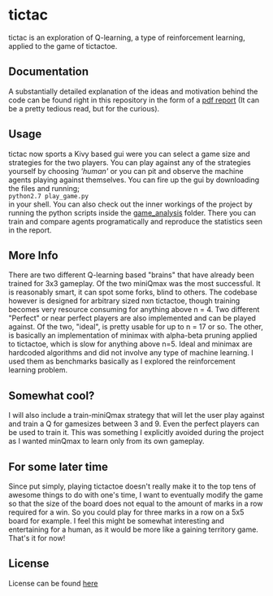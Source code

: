 # tictac

tictac is an exploration of Q-learning, a type of reinforcement learning, applied to the game of tictactoe.

## Documentation
A substantially detailed explanation of the ideas and motivation behind the code can be found right in this repository in
the form of a [pdf report](https://github.com/bb-blud/tictac/blob/master/report.pdf) (It can be a pretty tedious read, but for the curious).
## Usage
tictac now sports a Kivy based gui were you can select a game size and strategies for the two players. You can play against any of the strategies yourself by choosing _'human'_ or you can pit and observe the machine agents playing against themselves.
You can fire up the gui by downloading the files and running;  
`python2.7 play_game.py`   
in your shell. You can also check out the inner workings of the project by running the python scripts inside the [game_analysis](https://github.com/rortms/tictac/tree/master/game_analysis) folder. There you can train and compare agents programatically and reproduce the statistics seen in the report.

## More Info
There are two different Q-learning based "brains" that have already been trained for 3x3 gameplay. Of the two miniQmax was the most successful. It is reasonably smart, it can spot some forks, blind to others. The codebase however is designed for arbitrary sized nxn tictactoe, though training becomes very resource consuming for anything above n = 4. Two different "Perfect" or near perfect players are also implemented and can be played against.  Of the two, "ideal", is pretty usable for up to n = 17 or so. The other, is basically an implementation of minimax with alpha-beta pruning applied to tictactoe, which is slow for anything above n=5. Ideal and minimax are hardcoded algorithms and did not involve any type of machine learning. I used them as benchmarks basically as I explored the reinforcement learning problem.

## Somewhat cool?
I will also include a train-miniQmax strategy that will let the user play against and train a Q for gamesizes between 3 and 9. Even the perfect players can be used to train it. This was something I explicitly avoided during the project as I wanted minQmax to learn only from its own gameplay.

## For some later time
Since put simply, playing tictactoe doesn't really make it to the top tens of awesome things to do with one's time, I want to eventually modify the game so that the size of the board does not equal to the amount of marks in a row required for a win. So you could play for three marks in a row on a 5x5 board for example. I feel this might be somewhat interesting and entertaining for a human, as it would be more like a gaining territory game. That's it for now!

## License
License can be found [here](https://github.com/bb-blud/tictac/blob/master/license.txt)
